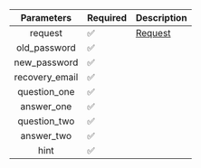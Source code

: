 |   Parameters   | Required           | Description           |
|:--------------:|--------------------|-----------------------|
|    request     | :white_check_mark: | [Request](Request.md) |
|  old_password  | :white_check_mark: |                       |
|  new_password  | :white_check_mark: |                       |
| recovery_email | :white_check_mark: |                       |
|  question_one  | :white_check_mark: |                       |
|   answer_one   | :white_check_mark: |                       |
|  question_two  | :white_check_mark: |                       |
|   answer_two   | :white_check_mark: |                       |
|      hint      | :white_check_mark: |                       |